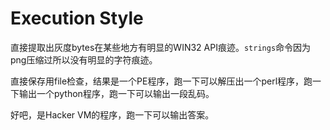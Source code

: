 # Execution Style

直接提取出灰度bytes在某些地方有明显的WIN32 API痕迹。`strings`命令因为png压缩过所以没有明显的字符痕迹。

直接保存用file检查，结果是一个PE程序，跑一下可以解压出一个perl程序，跑一下输出一个python程序，跑一下可以输出一段乱码。

好吧，是Hacker VM的程序，跑一下可以输出答案。
